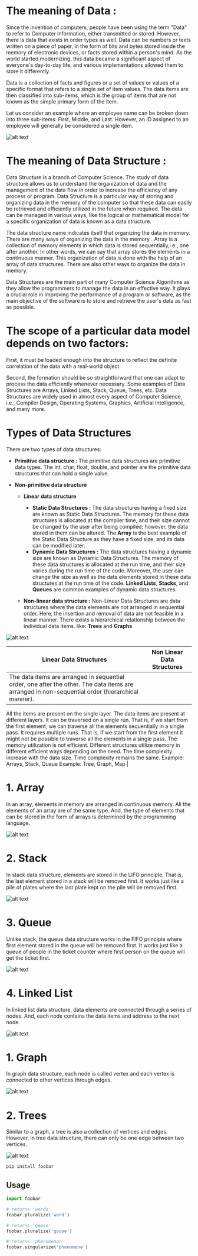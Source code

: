 # The meaning of Data : 

Since the invention of computers, people have been using the term "Data" to refer to Computer Information, either transmitted or stored. However, there is data that exists in order types as well. Data can be numbers or texts written on a piece of paper, in the form of bits and bytes stored inside the memory of electronic devices, or facts stored within a person's mind. As the world started modernizing, this data became a significant aspect of everyone's day-to-day life, and various implementations allowed them to store it differently.

Data is a collection of facts and figures or a set of values or values of a specific format that refers to a single set of item values. The data items are then classified into sub-items, which is the group of items that are not known as the simple primary form of the item.

Let us consider an example where an employee name can be broken down into three sub-items: First, Middle, and Last. However, an ID assigned to an employee will generally be considered a single item.

![alt text](https://static.javatpoint.com/ds/images/ds-introduction.png)

# The meaning of Data Structure :

Data Structure is a branch of Computer Science. The study of data structure allows us to understand the organization of data and the management of the data flow in order to increase the efficiency of any process or program. Data Structure is a particular way of storing and organizing data in the memory of the computer so that these data can easily be retrieved and efficiently utilized in the future when required. The data can be managed in various ways, like the logical or mathematical model for a specific organization of data is known as a data structure.

The data structure name indicates itself that organizing the data in memory. There are many ways of organizing the data in the memory . Array is a collection of memory elements in which data is stored sequentially,i.e., one after another. In other words, we can say that array stores the elements in a continuous manner. This organization of data is done with the help of an array of data structures. There are also other ways to organize the data in memory.

Data Structures are the main part of many Computer Science Algorithms as they allow the programmers to manage the data in an effective way. It plays a crucial role in improving the performance of a program or software, as the main objective of the software is to store and retrieve the user's data as fast as possible.

# The scope of a particular data model depends on two factors:

First, it must be loaded enough into the structure to reflect the definite correlation of the data with a real-world object.

Second, the formation should be so straightforward that one can adapt to process the data efficiently whenever necessary.
Some examples of Data Structures are Arrays, Linked Lists, Stack, Queue, Trees, etc. Data Structures are widely used in almost every aspect of Computer Science, i.e., Compiler Design, Operating Systems, Graphics, Artificial Intelligence, and many more.

# Types of Data Structures

There are two types of data structures:

- **Primitive data structure :**
The primitive data structures are primitive data types. The int, char, float, double, and      pointer are the primitive data structures that can hold a single value.
  
- **Non-primitive data structure**

  - **Linear data structure**
  
    - **Static Data Structures :**
     The data structures having a fixed size are known as Static Data Structures. The memory for these data structures is allocated at the compiler time, and their size cannot be changed by the user after being compiled; however, the data stored in them can be altered.
The **Array** is the best example of the Static Data Structure as they have a fixed size, and its data can be modified later.
    - **Dynamic Data Structures :**
     The data structures having a dynamic size are known as Dynamic Data Structures. The memory of these data structures is allocated at the run time, and their size varies during the run time of the code. Moreover, the user can change the size as well as the data elements stored in these data structures at the run time of the code.
**Linked Lists**, **Stacks**, and **Queues** are common examples of dynamic data structures

  - **Non-linear data structure :**
   Non-Linear Data Structures are data structures where the data elements are not arranged in sequential order. Here, the insertion and removal of data are not feasible in a linear manner. There exists a hierarchical relationship between the individual data items. like: **Trees** and **Graphs**
   
![alt text](https://static.javatpoint.com/ds/images/ds-introduction2.png)


| **Linear Data Structures**  | **Non Linear Data Structures** |
| ------------- | ------------- |
| The data items are arranged in sequential order, one after the other.	The data items are arranged in non-sequential order (hierarchical manner).
All the items are present on the single layer.	The data items are present at different layers.
It can be traversed on a single run. That is, if we start from the first element, we can traverse all the elements sequentially in a single pass.	It requires multiple runs. That is, if we start from the first element it might not be possible to traverse all the elements in a single pass.
The memory utilization is not efficient.	Different structures utilize memory in different efficient ways depending on the need.
The time complexity increase with the data size.	Time complexity remains the same.
Example: Arrays, Stack, Queue	Example: Tree, Graph, Map |


# 1. Array
In an array, elements in memory are arranged in continuous memory. All the elements of an array are of the same type. And, the type of elements that can be stored in the form of arrays is determined by the programming language.

![alt text](https://www.programiz.com/sites/tutorial2program/files/array_.png)

# 2. Stack
In stack data structure, elements are stored in the LIFO principle. That is, the last element stored in a stack will be removed first.
It works just like a pile of plates where the last plate kept on the pile will be removed first.

![alt text](https://www.programiz.com/sites/tutorial2program/files/stack_dsa.png)

# 3. Queue
Unlike stack, the queue data structure works in the FIFO principle where first element stored in the queue will be removed first.
It works just like a queue of people in the ticket counter where first person on the queue will get the ticket first.

![alt text](https://www.programiz.com/sites/tutorial2program/files/queue_dsa.png)

# 4. Linked List
In linked list data structure, data elements are connected through a series of nodes. And, each node contains the data items and address to the next node.

![alt text](https://www.programiz.com/sites/tutorial2program/files/linked-list_dsa.png)

# 1. Graph
In graph data structure, each node is called vertex and each vertex is connected to other vertices through edges.

![alt text](https://www.programiz.com/sites/tutorial2program/files/graph_dsa.png)

# 2. Trees
Similar to a graph, a tree is also a collection of vertices and edges. However, in tree data structure, there can only be one edge between two vertices.

![alt text](https://www.programiz.com/sites/tutorial2program/files/tree_dsa.png)


```bash
pip install foobar
```

## Usage

```python
import foobar

# returns 'words'
foobar.pluralize('word')

# returns 'geese'
foobar.pluralize('goose')

# returns 'phenomenon'
foobar.singularize('phenomena')
```


